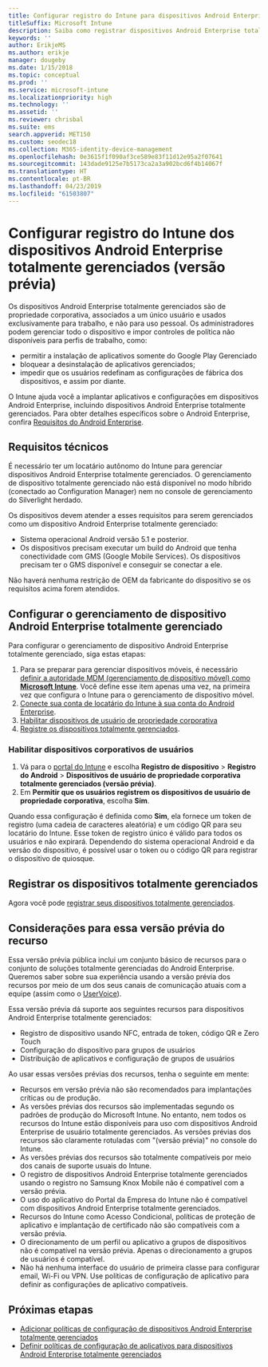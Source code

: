 ```yaml
---
title: Configurar registro do Intune para dispositivos Android Enterprise totalmente gerenciados
titleSuffix: Microsoft Intune
description: Saiba como registrar dispositivos Android Enterprise totalmente gerenciados no Intune.
keywords: ''
author: ErikjeMS
ms.author: erikje
manager: dougeby
ms.date: 1/15/2018
ms.topic: conceptual
ms.prod: ''
ms.service: microsoft-intune
ms.localizationpriority: high
ms.technology: ''
ms.assetid: ''
ms.reviewer: chrisbal
ms.suite: ems
search.appverid: MET150
ms.custom: seodec18
ms.collection: M365-identity-device-management
ms.openlocfilehash: 0e3615f1f090af3ce589e83f11d12e95a2f07641
ms.sourcegitcommit: 143dade9125e7b5173ca2a3a902bcd6f4b14067f
ms.translationtype: HT
ms.contentlocale: pt-BR
ms.lasthandoff: 04/23/2019
ms.locfileid: "61503807"
---
```

# <a name="set-up-intune-enrollment-of-android-enterprise-fully-managed-devices-preview"></a>Configurar registro do Intune dos dispositivos Android Enterprise totalmente gerenciados (versão prévia)

Os dispositivos Android Enterprise totalmente gerenciados são de propriedade corporativa, associados a um único usuário e usados exclusivamente para trabalho, e não para uso pessoal. Os administradores podem gerenciar todo o dispositivo e impor controles de política não disponíveis para perfis de trabalho, como:
- permitir a instalação de aplicativos somente do Google Play Gerenciado
- bloquear a desinstalação de aplicativos gerenciados;
- impedir que os usuários redefinam as configurações de fábrica dos dispositivos, e assim por diante.

O Intune ajuda você a implantar aplicativos e configurações em dispositivos Android Enterprise, incluindo dispositivos Android Enterprise totalmente gerenciados. Para obter detalhes específicos sobre o Android Enterprise, confira [Requisitos do Android Enterprise](https://support.google.com/work/android/answer/6174145?hl=en&ref_topic=6151012).

## <a name="technical-requirements"></a>Requisitos técnicos

É necessário ter um locatário autônomo do Intune para gerenciar dispositivos Android Enterprise totalmente gerenciados. O gerenciamento de dispositivo totalmente gerenciado não está disponível no modo híbrido (conectado ao Configuration Manager) nem no console de gerenciamento do Silverlight herdado.

Os dispositivos devem atender a esses requisitos para serem gerenciados como um dispositivo Android Enterprise totalmente gerenciado:

- Sistema operacional Android versão 5.1 e posterior.
- Os dispositivos precisam executar um build do Android que tenha conectividade com GMS (Google Mobile Services). Os dispositivos precisam ter o GMS disponível e conseguir se conectar a ele.

Não haverá nenhuma restrição de OEM da fabricante do dispositivo se os requisitos acima forem atendidos.

## <a name="set-up-android-enterprise-fully-managed-device-management"></a>Configurar o gerenciamento de dispositivo Android Enterprise totalmente gerenciado

Para configurar o gerenciamento de dispositivo Android Enterprise totalmente gerenciado, siga estas etapas:

1. Para se preparar para gerenciar dispositivos móveis, é necessário [definir a autoridade MDM (gerenciamento de dispositivo móvel) como **Microsoft Intune**](mdm-authority-set.md). Você define esse item apenas uma vez, na primeira vez que configura o Intune para o gerenciamento de dispositivo móvel.
2. [Conecte sua conta de locatário do Intune à sua conta do Android Enterprise](connect-intune-android-enterprise.md).
3. [Habilitar dispositivos de usuário de propriedade corporativa](#enable-corporate-owned-user-devices)
4. [Registre os dispositivos totalmente gerenciados](#enroll-the-fully-managed-devices).

### <a name="enable-corporate-owned-user-devices"></a>Habilitar dispositivos corporativos de usuários

1. Vá para o [portal do Intune](https://portal.azure.com) e escolha **Registro de dispositivo** > **Registro do Android** > **Dispositivos de usuário de propriedade corporativa totalmente gerenciados (versão prévia)**.
2. Em **Permitir que os usuários registrem os dispositivos de usuário de propriedade corporativa**, escolha **Sim**.

Quando essa configuração é definida como **Sim**, ela fornece um token de registro (uma cadeia de caracteres aleatória) e um código QR para seu locatário do Intune. Esse token de registro único é válido para todos os usuários e não expirará. Dependendo do sistema operacional Android e da versão do dispositivo, é possível usar o token ou o código QR para registrar o dispositivo de quiosque.

## <a name="enroll-the-fully-managed-devices"></a>Registrar os dispositivos totalmente gerenciados
Agora você pode [registrar seus dispositivos totalmente gerenciados](android-dedicated-devices-fully-managed-enroll.md).

## <a name="considerations-for-this-preview-feature"></a>Considerações para essa versão prévia do recurso
Essa versão prévia pública inclui um conjunto básico de recursos para o conjunto de soluções totalmente gerenciadas do Android Enterprise. Queremos saber sobre sua experiência usando a versão prévia dos recursos por meio de um dos seus canais de comunicação atuais com a equipe (assim como o [UserVoice](https://microsoftintune.uservoice.com/forums/291681-ideas?category_id=210853)).

Essa versão prévia dá suporte aos seguintes recursos para dispositivos Android Enterprise totalmente gerenciados:
- Registro de dispositivo usando NFC, entrada de token, código QR e Zero Touch
- Configuração do dispositivo para grupos de usuários
- Distribuição de aplicativos e configuração de grupos de usuários


Ao usar essas versões prévias dos recursos, tenha o seguinte em mente:
- Recursos em versão prévia não são recomendados para implantações críticas ou de produção. 
- As versões prévias dos recursos são implementadas segundo os padrões de produção do Microsoft Intune. No entanto, nem todos os recursos do Intune estão disponíveis para uso com dispositivos Android Enterprise de usuário totalmente gerenciados. As versões prévias dos recursos são claramente rotuladas com "(versão prévia)" no console do Intune. 
- As versões prévias dos recursos são totalmente compatíveis por meio dos canais de suporte usuais do Intune.
- O registro de dispositivos Android Enterprise totalmente gerenciados usando o registro no Samsung Knox Mobile não é compatível com a versão prévia. 
- O uso do aplicativo do Portal da Empresa do Intune não é compatível com dispositivos Android Enterprise totalmente gerenciados. 
- Recursos do Intune como Acesso Condicional, políticas de proteção de aplicativo e implantação de certificado não são compatíveis com a versão prévia. 
- O direcionamento de um perfil ou aplicativo a grupos de dispositivos não é compatível na versão prévia. Apenas o direcionamento a grupos de usuários é compatível. 
- Não há nenhuma interface do usuário de primeira classe para configurar email, Wi-Fi ou VPN. Use políticas de configuração de aplicativo para definir as configurações de aplicativo compatíveis.

## <a name="next-steps"></a>Próximas etapas
- [Adicionar políticas de configuração de dispositivos Android Enterprise totalmente gerenciados](device-restrictions-android-for-work.md#device-owner-only)
- [Definir políticas de configuração de aplicativos para dispositivos Android Enterprise totalmente gerenciados](app-configuration-policies-use-android.md)

